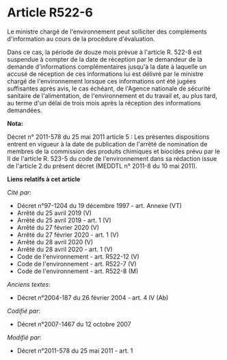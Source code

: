 # Article R522-6

Le ministre chargé de l'environnement peut solliciter des compléments d'information au cours de la procédure d'évaluation. 

Dans ce cas, la période de douze mois prévue à l'article R. 522-8 est suspendue à compter de la date de réception par le
demandeur de la demande d'informations complémentaires jusqu'à la date à laquelle un accusé de réception de ces informations
lui est délivré par le ministre chargé de l'environnement lorsque ces informations ont été jugées suffisantes après avis, le
cas échéant, de l'Agence nationale de sécurité sanitaire de l'alimentation, de l'environnement et du travail et, au plus
tard, au terme d'un délai de trois mois après la réception des informations demandées.

**Nota:**

Décret n° 2011-578 du 25 mai 2011 article 5 : Les présentes dispositions entrent en vigueur à la date de publication de
l'arrêté de nomination de membres de la commission des produits chimiques et biocides prévu par le II de l'article R. 523-5
du code de l'environnement dans sa rédaction issue de l'article 2 du présent décret (MEDDTL n° 2011-8 du 10 mai 2011).

**Liens relatifs à cet article**

_Cité par_:

  - Décret n°97-1204 du 19 décembre 1997 - art. Annexe (VT)
  - Arrêté du 25 avril 2019 (V)
  - Arrêté du 25 avril 2019 - art. 1 (V)
  - Arrêté du 27 février 2020 (V)
  - Arrêté du 27 février 2020 - art. 1 (V)
  - Arrêté du 28 avril 2020 (V)
  - Arrêté du 28 avril 2020 - art. 1 (V)
  - Code de l'environnement - art. R522-12 (V)
  - Code de l'environnement - art. R522-7 (V)
  - Code de l'environnement - art. R522-8 (M)

_Anciens textes_:

  - Décret n°2004-187 du 26 février 2004 - art. 4 IV (Ab)

_Codifié par_:

  - Décret n°2007-1467 du 12 octobre 2007

_Modifié par_:

  - Décret n°2011-578 du 25 mai 2011 - art. 1
